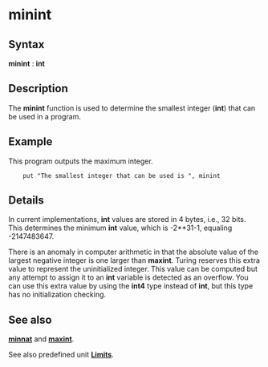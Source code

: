 
# minint

## Syntax
**minint** : **int**

## Description
The **minint** function is used to determine the smallest integer (**int**) that can be used in a program.


## Example
This program outputs the maximum integer.

        put "The smallest integer that can be used is ", minint
## Details
In current  implementations, **int** values are stored in 4 bytes, i.e., 32 bits. This determines the minimum **int** value, which is -2**31-1, equaling -2147483647.

There is an anomaly in computer arithmetic in that the absolute value of the largest negative integer is one larger than **maxint**. Turing reserves this extra value to represent the uninitialized integer. This value can be computed but any attempt to assign it to an **int** variable is detected as an overflow. You can use this extra value by using the **int4** type instead of **int**, but this type has no initialization checking.


## See also
**[minnat](minnat.html)** and **[maxint](maxint.html)**.

See also predefined unit **[Limits](limitsmodule.html)**.

